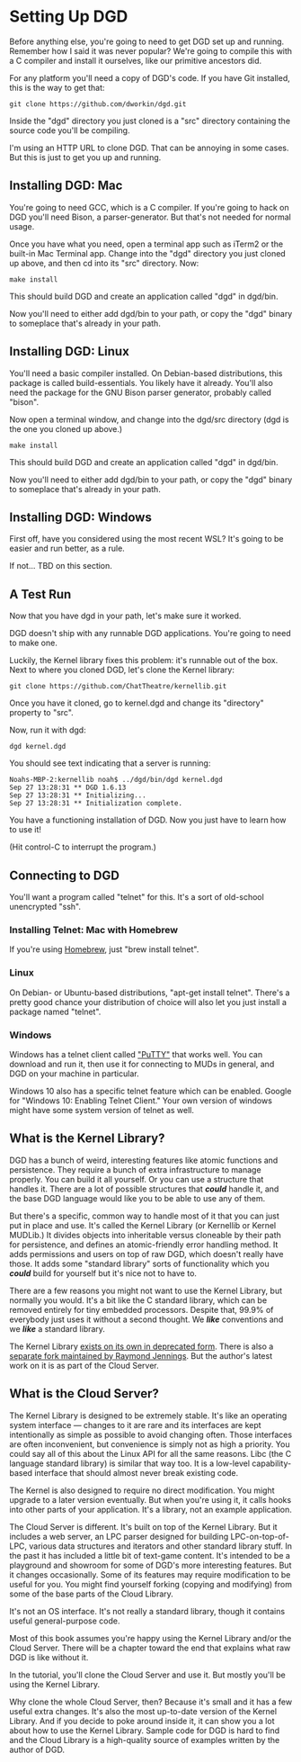 # Setting Up DGD

Before anything else, you're going to need to get DGD set up and running. Remember how I said it was never popular? We're going to compile this with a C compiler and install it ourselves, like our primitive ancestors did.

For any platform you'll need a copy of DGD's code. If you have Git installed, this is the way to get that:

    git clone https://github.com/dworkin/dgd.git

Inside the "dgd" directory you just cloned is a "src" directory containing the source code you'll be compiling.

I'm using an HTTP URL to clone DGD. That can be annoying in some cases. But this is just to get you up and running.

## Installing DGD: Mac

You're going to need GCC, which is a C compiler. If you're going to hack on DGD you'll need Bison, a parser-generator. But that's not needed for normal usage.

Once you have what you need, open a terminal app such as iTerm2 or the built-in Mac Terminal app. Change into the "dgd" directory you just cloned up above, and then cd into its "src" directory. Now:

    make install

This should build DGD and create an application called "dgd" in dgd/bin.

Now you'll need to either add dgd/bin to your path, or copy the "dgd" binary to someplace that's already in your path.

## Installing DGD: Linux

You'll need a basic compiler installed. On Debian-based distributions, this package is called build-essentials. You likely have it already. You'll also need the package for the GNU Bison parser generator, probably called "bison".

Now open a terminal window, and change into the dgd/src directory (dgd is the one you cloned up above.)

    make install

This should build DGD and create an application called "dgd" in dgd/bin.

Now you'll need to either add dgd/bin to your path, or copy the "dgd" binary to someplace that's already in your path.

## Installing DGD: Windows

First off, have you considered using the most recent WSL? It's going to be easier and run better, as a rule.

If not... TBD on this section.

## A Test Run

Now that you have dgd in your path, let's make sure it worked.

DGD doesn't ship with any runnable DGD applications. You're going to need to make one.

Luckily, the Kernel library fixes this problem: it's runnable out of the box. Next to where you cloned DGD, let's clone the Kernel library:

    git clone https://github.com/ChatTheatre/kernellib.git

Once you have it cloned, go to kernel.dgd and change its "directory" property to "src".

Now, run it with dgd:

    dgd kernel.dgd

You should see text indicating that a server is running:

```
Noahs-MBP-2:kernellib noah$ ../dgd/bin/dgd kernel.dgd
Sep 27 13:28:31 ** DGD 1.6.13
Sep 27 13:28:31 ** Initializing...
Sep 27 13:28:31 ** Initialization complete.
```

You have a functioning installation of DGD. Now you just have to learn how to use it!

(Hit control-C to interrupt the program.)

## Connecting to DGD

You'll want a program called "telnet" for this. It's a sort of old-school unencrypted "ssh".

### Installing Telnet: Mac with Homebrew

If you're using [Homebrew](https://brew.sh), just "brew install telnet".

### Linux

On Debian- or Ubuntu-based distributions, "apt-get install telnet". There's a pretty good chance your distribution of choice will also let you just install a package named "telnet".

### Windows

Windows has a telnet client called ["PuTTY"](https://www.putty.org) that works well. You can download and run it, then use it for connecting to MUDs in general, and DGD on your machine in particular.

Windows 10 also has a specific telnet feature which can be enabled. Google for "Windows 10: Enabling Telnet Client." Your own version of windows might have some system version of telnet as well.

## What is the Kernel Library?

DGD has a bunch of weird, interesting features like atomic functions and persistence. They require a bunch of extra infrastructure to manage properly. You can build it all yourself. Or you can use a structure that handles it. There are a lot of possible structures that ***could*** handle it, and the base DGD language would like you to be able to use any of them.

But there's a specific, common way to handle most of it that you can just put in place and use. It's called the Kernel Library (or Kernellib or Kernel MUDLib.) It divides objects into inheritable versus cloneable by their path for persistence, and defines an atomic-friendly error handling method. It adds permissions and users on top of raw DGD, which doesn't really have those. It adds some "standard library" sorts of functionality which you ***could*** build for yourself but it's nice not to have to.

There are a few reasons you might not want to use the Kernel Library, but normally you would. It's a bit like the C standard library, which can be removed entirely for tiny embedded processors. Despite that, 99.9% of everybody just uses it without a second thought. We ***like*** conventions and we ***like*** a standard library.

The Kernel Library [exists on its own in deprecated form](https://github.com/dworkin/kernellib). There is also a [separate fork maintained by Raymond Jennings](https://github.com/shentino/kernellib). But the author's latest work on it is as part of the Cloud Server.

## What is the Cloud Server?

The Kernel Library is designed to be extremely stable. It's like an operating system interface &mdash; changes to it are rare and its interfaces are kept intentionally as simple as possible to avoid changing often. Those interfaces are often inconvenient, but convenience is simply not as high a priority. You could say all of this about the Linux API for all the same reasons. Libc (the C language standard library) is similar that way too. It is a low-level capability-based interface that should almost never break existing code.

The Kernel is also designed to require no direct modification. You might upgrade to a later version eventually. But when you're using it, it calls hooks into other parts of your application. It's a library, not an example application.

The Cloud Server is different. It's built on top of the Kernel Library. But it includes a web server, an LPC parser designed for building LPC-on-top-of-LPC, various data structures and iterators and other standard library stuff. In the past it has included a little bit of text-game content. It's intended to be a playground and showroom for some of DGD's more interesting features. But it changes occasionally. Some of its features may require modification to be useful for you. You might find yourself forking (copying and modifying) from some of the base parts of the Cloud Library.

It's not an OS interface. It's not really a standard library, though it contains useful general-purpose code.

Most of this book assumes you're happy using the Kernel Library and/or the Cloud Server. There will be a chapter toward the end that explains what raw DGD is like without it.

In the tutorial, you'll clone the Cloud Server and use it. But mostly you'll be using the Kernel Library.

Why clone the whole Cloud Server, then? Because it's small and it has a few useful extra changes. It's also the most up-to-date version of the Kernel Library. And if you decide to poke around inside it, it can show you a lot about how to use the Kernel Library. Sample code for DGD is hard to find and the Cloud Library is a high-quality source of examples written by the author of DGD.
